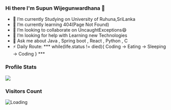 ### Hi there I'm Supun Wijegunwardhana 👋

- 🔭 I’m currently Studying on University of Ruhuna,SriLanka
- 🌱 I’m currently learning 404(Page Not Found)
- 👯 I’m looking to collaborate on UncaughtExceptions😄
- 🤔 I’m looking for help with Learning new Technologies
- 💬 Ask me about Java , Spring boot , React , Python , C 
- ⚡ Daily Route: 
  *** while(life.status != died){
     Coding -> Eating -> Sleeping -> Coding
   } ***


### Profile Stats

<img src="https://github-readme-stats.vercel.app/api?username=zizy97&&show_icons=true&title_color=ffffff&icon_color=bb2acf&text_color=daf7dc&bg_color=151515">

### Visitors Count

<img align="left" src = "https://profile-counter.glitch.me/zizy97/count.svg" alt ="Loading">

